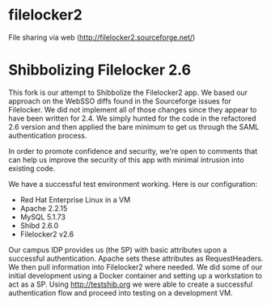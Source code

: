 # filelocker2
File sharing via web (http://filelocker2.sourceforge.net/)
# Shibbolizing Filelocker 2.6

This fork is our attempt to Shibbolize the Filelocker2 app. We based our approach on the WebSSO diffs found in the Sourceforge issues 
for Filelocker. We did not implement all of those changes since they appear to have been written for 2.4. We simply hunted for the 
code in the refactored 2.6 version and then applied the bare minimum to get us through the SAML authentication process.

In order to promote confidence and security, we're open to comments that can help us improve the security of this app with minimal 
intrusion into existing code.

We have a successful test environment working. Here is our configuration:

- Red Hat Enterprise Linux in a VM
- Apache 2.2.15
-  MySQL 5.1.73
- Shibd 2.6.0
- Filelocker2 v2.6

Our campus IDP provides us (the SP) with basic attributes upon a successful authentication. Apache sets these attributes as RequestHeaders. We then pull information into Filelocker2 where needed.
We did some of our initial development using a Docker container and setting up a workstation to act as a SP. 
Using http://testshib.org we were able to create a successful authentication flow and proceed into testing on a development VM.
